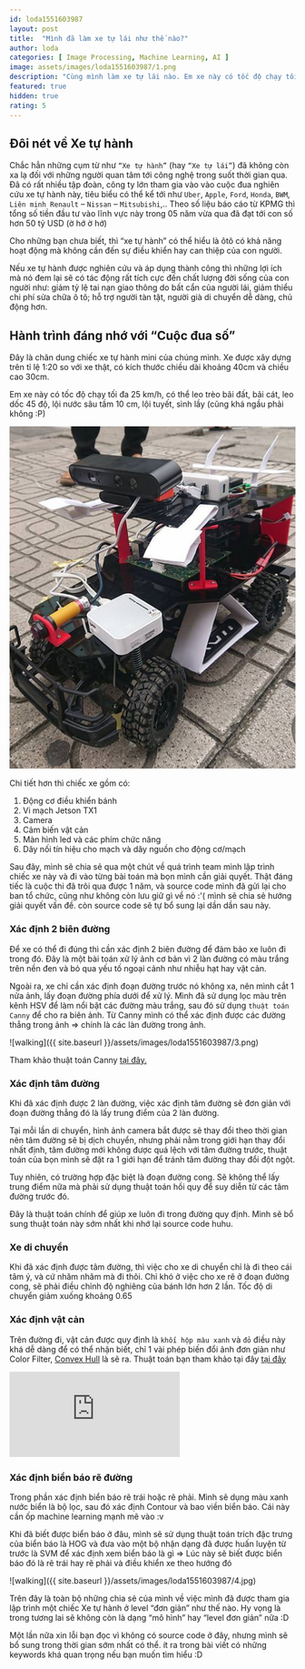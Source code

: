 ```yaml
---
id: loda1551603987
layout: post
title:  "Mình đã làm xe tự lái như thế nào?"
author: loda
categories: [ Image Processing, Machine Learning, AI ]
image: assets/images/loda1551603987/1.png
description: "Cùng mình làm xe tự lái nào. Em xe này có tốc độ chạy tối đa 25 km/h"
featured: true
hidden: true
rating: 5
---
```


## Đôi nét về Xe tự hành

Chắc hẳn những cụm từ như `“Xe tự hành”` (hay `“Xe tự lái”`) đã không còn xa lạ đối với những người quan tâm tới công nghệ trong suốt thời gian qua. Đã có rất nhiều tập đoàn, công ty lớn tham gia vào vào cuộc đua nghiên cứu xe tự hành này, tiêu biểu có thể kể tới như `Uber`, `Apple`, `Ford`, `Honda`, `BWM`, `Liên minh Renault` – `Nissan` – `Mitsubishi`,.. Theo số liệu báo cáo từ KPMG thì tổng số tiền đầu tư vào lĩnh vực này trong 05 năm vừa qua đã đạt tới con số hơn 50 tỷ USD (ờ hớ ờ hớ)


Cho những bạn chưa biết, thì “xe tự hành” có thể hiểu là ôtô có khả năng hoạt động mà không cần đến sự điều khiển hay can thiệp của con người.

Nếu xe tự hành được nghiên cứu và áp dụng thành công thì những lợi ích mà nó đem lại sẽ có tác động rất tích cực đến chất lượng đời sống của con người như: giảm tỷ lệ tai nạn giao thông do bất cẩn của người lái, giảm thiểu chi phí sửa chữa ô tô; hỗ trợ người tàn tật, người già di chuyển dễ dàng, chủ động hơn.

## Hành trình đáng nhớ với “Cuộc đua số”

Đây là chân dung chiếc xe tự hành mini của chúng mình. Xe được xây dựng trên tỉ lệ 1:20 so với xe thật, có kích thước chiều dài khoảng 40cm và chiều cao 30cm. 

Em xe này có tốc độ chạy tối đa 25 km/h, có thể leo trèo bãi đất, bãi cát, leo dốc 45 độ, lội nước sâu tầm 10 cm, lội tuyết, sình lầy (cũng khá ngầu phải không :P)

<div class="wrapper-center">
    <img src="/assets/images/loda1551603987/2.jpg" alt="Xe tự lái"/>
</div>

Chi tiết hơn thì chiếc xe gồm có:

1. Động cơ điều khiển bánh
2. Vi mạch Jetson TX1 
3. Camera
4. Cảm biến vật cản
5. Màn hình led và các phím chức năng
6. Dây nối tín hiệu cho mạch và dây nguồn cho động cơ/mạch

Sau đây, mình sẽ chia sẻ qua một chút về quá trình team mình lập trình chiếc xe này và đi vào từng bài toán mà bọn mình cần giải quyết. Thật đáng tiếc là cuộc thi đã trôi qua được 1 năm, và source code mình đã gửi lại cho ban tổ chức, cũng như không còn lưu giữ gì về nó :'( mình sẽ chia sẻ hướng giải quyết vấn đề. còn source code sẽ tự bổ sung lại dần dần sau này.

### Xác định 2 biên đường

Để xe có thể đi đúng thì cần xác định 2 biên đường để đảm bảo xe luôn đi trong đó. Đây là một bài toán xử lý ảnh cơ bản vì 2 làn đường có màu trắng trên nền đen và bỏ qua yếu tố ngoại cảnh như nhiễu hạt hay vật cản.

Ngoài ra, xe chỉ cần xác định đoạn đường trước nó không xa, nên mình cắt 1 nửa ảnh, lấy đoạn đường phía dưới để xử lý. Mình đã sử dụng lọc màu trên kênh HSV để làm nổi bật các đường màu trắng, sau đó sử dụng `thuật toán Canny` để cho ra biên ảnh. Từ Canny mình có thể xác định được các đường thẳng trong ảnh => chính là các làn đường trong ảnh.

<div class="wrapper-center">
![walking]({{ site.baseurl }}/assets/images/loda1551603987/3.png)
</div>

Tham khảo thuật toán Canny [tại đây.](https://docs.opencv.org/3.1.0/da/d22/tutorial_py_canny.html)

### Xác định tâm đường

Khi đã xác định được 2 làn đường, việc xác định tâm đường sẽ đơn giản với đoạn đường thẳng đó là lấy trung điểm của 2 làn đường.

Tại mỗi lần di chuyển, hình ảnh camera bắt được sẽ thay đổi theo thời gian nên tâm đường sẽ bị dịch chuyển, nhưng phải nằm trong giới hạn thay đổi nhất định, tâm đường mới không được quá lệch với tâm đường trước, thuật toán của bọn mình sẽ đặt ra 1 giới hạn để tránh tâm đường thay đổi đột ngột.

Tuy nhiên, có trường hợp đặc biệt là đoạn đường cong. Sẽ không thể lấy trung điểm nữa mà phải sử dụng thuật toán hồi quy để suy diễn từ các tâm đường trước đó.

Đây là thuật toán chính để giúp xe luôn đi trong đường quy định. Mình sẽ bổ sung thuật toán này sớm nhất khi nhớ lại source code huhu.

### Xe di chuyển

Khi đã xác định được tâm đường, thì việc cho xe di chuyển chỉ là đi theo cái tâm ý, và cứ nhăm nhăm mà đi thôi. Chỉ khó ở việc cho xe rẽ ở đoạn đường cong, sẽ phải điều chỉnh độ nghiêng của bánh lớn hơn 2 lần. Tốc độ di chuyển giảm xuống khoảng 0.65

### Xác định vật cản

Trên đường đi, vật cản được quy định là `khối hộp màu xanh` và `đỏ` điều này khá dễ dàng để có thể nhận biết, chỉ 1 vài phép biến đổi ảnh đơn giản như Color Filter, [Convex Hull](https://docs.opencv.org/3.1.0/dd/d49/tutorial_py_contour_features.html) là sẽ ra. Thuật toán bạn tham khảo tại đây [tại đây](https://docs.opencv.org/3.1.0/dd/d49/tutorial_py_contour_features.html)

<div class="youtube-container">
    <iframe src="https://www.youtube.com/embed/BaAmaIyCp2Y" frameborder="0" allowfullscreen></iframe>
</div>


### Xác định biển báo rẽ đường

Trong phần xác định biển báo rẽ trái hoặc rẽ phải. Mình sẽ dụng màu xanh nước biển là bộ lọc, sau đó xác định Contour và bao viền biển báo. Cái này cần ốp machine learning mạnh mẽ vào :v

Khi đã biết được biển báo ở đâu, mình sẽ sử dụng thuật toán trích đặc trưng của biển báo là HOG và đưa vào một bộ nhận dạng đã được huấn luyện từ trước là SVM để xác định xem biển báo là gì => Lúc này sẽ biết được biển báo đó là rẽ trái hay rẽ phải và điều khiển xe theo hướng đó

<div class="wrapper-center">
![walking]({{ site.baseurl }}/assets/images/loda1551603987/4.jpg)
</div>

Trên đây là toàn bộ những chia sẻ của mình về việc mình đã được tham gia lập trình một chiếc Xe tự hành ở level “đơn giản” như thế nào. Hy vọng là trong tương lai sẽ không còn là dạng “mô hình” hay “level đơn giản” nữa :D

Một lần nữa xin lỗi bạn đọc vì không có source code ở đây, nhưng mình sẽ bổ sung trong thời gian sớm nhất có thể. ít ra trong bài viết có những keywords khá quan trọng nếu bạn muốn tìm hiểu :D 
